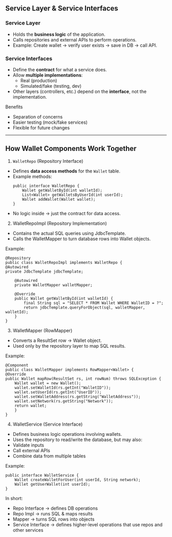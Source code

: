 ## Service Layer & Service Interfaces

### Service Layer
- Holds the **business logic** of the application.
- Calls repositories and external APIs to perform operations.
- Example: Create wallet -> verify user exists -> save in DB -> call API.

### Service Interfaces
- Define the **contract** for what a service does.
- Allow **multiple implementations**:
    - Real (production)
    - Simulated/fake (testing, dev)
- Other layers (controllers, etc.) depend on the **interface**, not the implementation.



Benefits
- Separation of concerns
- Easier testing (mock/fake services)
- Flexible for future changes

---
## How Wallet Components Work Together

1. `WalletRepo` (Repository Interface)
- Defines **data access methods** for the `Wallet` table.
- Example methods:
  ```
  public interface WalletRepo {
      Wallet getWalletById(int walletId);
      List<Wallet> getWalletsByUserId(int userId);
      Wallet addWallet(Wallet wallet);
  }
  ```
- No logic inside -> just the contract for data access.

2. WalletRepoImpl (Repository Implementation)
- Contains the actual SQL queries using JdbcTemplate.
- Calls the WalletMapper to turn database rows into Wallet objects.

Example:
```
@Repository
public class WalletRepoImpl implements WalletRepo {
@Autowired
private JdbcTemplate jdbcTemplate;

    @Autowired
    private WalletMapper walletMapper;

    @Override
    public Wallet getWalletById(int walletId) {
        final String sql = "SELECT * FROM Wallet WHERE WalletID = ?";
        return jdbcTemplate.queryForObject(sql, walletMapper, walletId);
    }
}
```

3. WalletMapper (RowMapper)
- Converts a ResultSet row -> Wallet object.
- Used only by the repository layer to map SQL results.

Example:
```
@Component
public class WalletMapper implements RowMapper<Wallet> {
@Override
public Wallet mapRow(ResultSet rs, int rowNum) throws SQLException {
    Wallet wallet = new Wallet();
    wallet.setWalletId(rs.getInt("WalletID"));
    wallet.setUserId(rs.getInt("UserID"));
    wallet.setWalletAddress(rs.getString("WalletAddress"));
    wallet.setNetwork(rs.getString("Network"));
    return wallet;
    }
}
```

4. WalletService (Service Interface)
- Defines business logic operations involving wallets.
- Uses the repository to read/write the database, but may also:
- Validate inputs
- Call external APIs
- Combine data from multiple tables

Example:
```
public interface WalletService {
    Wallet createWalletForUser(int userId, String network);
    Wallet getUserWallet(int userId);
}
```
In short:
- Repo Interface -> defines DB operations
- Repo Impl -> runs SQL & maps results
- Mapper -> turns SQL rows into objects
- Service Interface -> defines higher-level operations that use repos and other services

